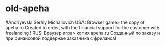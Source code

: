 # old-apeha
#Andriyevski Serhiy Michailovich
USA:
Browser game>  the copy of apeha.ru 
Created to order, with the financial support for the customer with freelancing !
RUS:
Браузер игра> копия apeha.ru
Созданный по заказу и при финансовой поддержке заказчика с фриланса!
